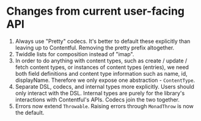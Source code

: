 
# Changes from current user-facing API
1. Always use "Pretty" codecs. It's better to default these explicitly than leaving up to Contentful. Removing the pretty prefix altogether.
2. Twiddle lists for composition instead of "imap".
3. In order to do anything with content types, such as create / update / fetch content types, or instances of content types (entries), we need both field definitions and content type information such as name, id, displayName. Therefore we only expose one abstraction - `ContentType`.
4. Separate DSL, codecs, and internal types more explicitly. Users should only interact with the DSL. Internal types are purely for the library's interactions with Contentful's APIs. Codecs join the two together.
5. Errors now extend `Throwable`. Raising errors through `MonadThrow` is now the default.
